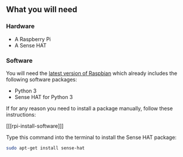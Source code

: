 ## What you will need

### Hardware

+ A Raspberry Pi
+ A Sense HAT


### Software

You will need the [latest version of Raspbian](https://www.raspberrypi.org/downloads/) which already includes the following software packages:

- Python 3
- Sense HAT for Python 3

If for any reason you need to install a package manually, follow these instructions:

[[[rpi-install-software]]]

Type this command into the terminal to install the Sense HAT package:

```bash
sudo apt-get install sense-hat
```
